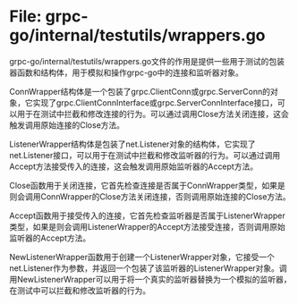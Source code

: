 # File: grpc-go/internal/testutils/wrappers.go

grpc-go/internal/testutils/wrappers.go文件的作用是提供一些用于测试的包装器函数和结构体，用于模拟和操作grpc-go中的连接和监听器对象。

ConnWrapper结构体是一个包装了grpc.ClientConn或grpc.ServerConn的对象，它实现了grpc.ClientConnInterface或grpc.ServerConnInterface接口，可以用于在测试中拦截和修改连接的行为。可以通过调用Close方法关闭连接，这会触发调用原始连接的Close方法。

ListenerWrapper结构体是包装了net.Listener对象的结构体，它实现了net.Listener接口，可以用于在测试中拦截和修改监听器的行为。可以通过调用Accept方法接受传入的连接，这会触发调用原始监听器的Accept方法。

Close函数用于关闭连接，它首先检查连接是否属于ConnWrapper类型，如果是则会调用ConnWrapper的Close方法关闭连接，否则调用原始连接的Close方法。

Accept函数用于接受传入的连接，它首先检查监听器是否属于ListenerWrapper类型，如果是则会调用ListenerWrapper的Accept方法接受连接，否则调用原始监听器的Accept方法。

NewListenerWrapper函数用于创建一个ListenerWrapper对象，它接受一个net.Listener作为参数，并返回一个包装了该监听器的ListenerWrapper对象。调用NewListenerWrapper可以用于将一个真实的监听器替换为一个模拟的监听器，在测试中可以拦截和修改监听器的行为。

